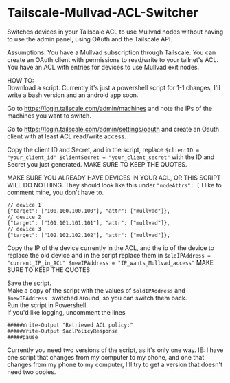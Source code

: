 # Tailscale-Mullvad-ACL-Switcher
Switches devices in your Tailscale ACL to use Mullvad nodes without having to use the admin panel, using OAuth and the Tailscale API.

Assumptions: You have a Mullvad subscription through Tailscale. You can create an OAuth client with permissions to read/write to your tailnet's ACL. You have an ACL with entries for devices to use Mullvad exit nodes.

HOW TO:</br>
Download a script. Currently it's just a powershell script for 1-1 changes, I'll write a bash version and an android app soon.

Go to https://login.tailscale.com/admin/machines and note the IPs of the machines you want to switch.

Go to https://login.tailscale.com/admin/settings/oauth and create an Oauth client with at least ACL read/write access.

Copy the client ID and Secret, and in the script, replace `$clientID = "your_client_id" $clientSecret = "your_client_secret"` with the ID and Secret you just generated. MAKE SURE TO KEEP THE QUOTES.

MAKE SURE YOU ALREADY HAVE DEVICES IN YOUR ACL, OR THIS SCRIPT WILL DO NOTHING. They should look like this under `"nodeAttrs": [`
I like to comment mine, you don't have to.

```
// device 1
{"target": ["100.100.100.100"], "attr": ["mullvad"]},
// device 2
{"target": ["101.101.101.101"], "attr": ["mullvad"]},
// device 3
{"target": ["102.102.102.102"], "attr": ["mullvad"]},
```

Copy the IP of the device currently in the ACL, and the ip of the device to replace the old device and in the script replace them in  `$oldIPAddress = "current_IP_in_ACL" $newIPAddress = "IP_wants_Mullvad_access"` MAKE SURE TO KEEP THE QUOTES

Save the script.</br>
Make a copy of the script with the values of  `$oldIPAddress` and `$newIPAddress ` switched around, so you can switch them back.</br>
Run the script in Powershell.</br>
If you'd like logging, uncomment the lines 
```
#####Write-Output "Retrieved ACL policy:"
#####Write-Output $aclPolicyResponse
#####pause
```
Currently you need two versions of the script, as it's only one way. IE: I have one script that changes from my computer to my phone, and one that changes from my phone to my computer, I'll try to get a version that doesn't need two copies.
